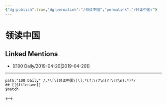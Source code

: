 ```yaml
---
{"dg-publish":true,"dg-permalink":"/领读中国","permalink":"/领读中国/"}
---
```


# 领读中国

## Linked Mentions
- [[100 Daily/2019-04-20\|2019-04-20]]


---

```expander
path:"100 Daily" /.*\[\[领读中国\]\].*(?:\r?\n(?!\r?\n).*)*/
## [[$filename]]
$match
```

<-->